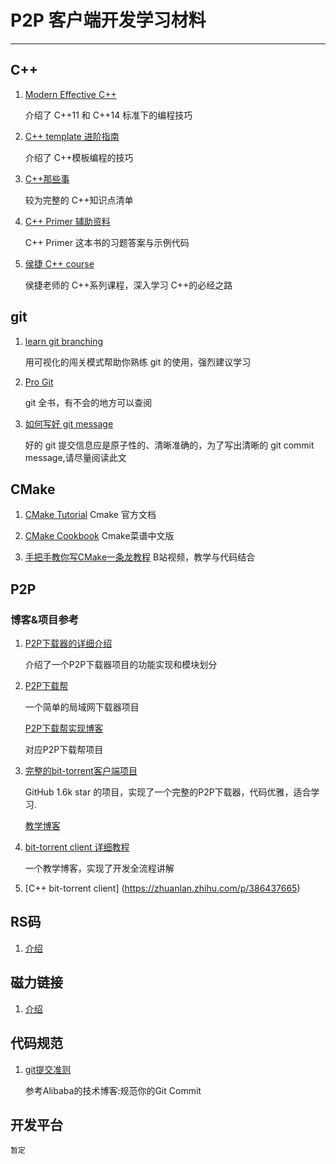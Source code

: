 # P2P 客户端开发学习材料

---

## C++

1. [Modern Effective C++](https://cntransgroup.github.io/EffectiveModernCppChinese/)

    介绍了 C++11 和 C++14 标准下的编程技巧


2. [C++ template 进阶指南](https://github.com/wuye9036/CppTemplateTutorial)

    介绍了 C++模板编程的技巧

3. [C++那些事](https://github.com/Light-City/CPlusPlusThings)

    较为完整的 C++知识点清单

4. [C++ Primer 辅助资料](https://github.com/applenob/Cpp_Primer_Practice)

    C++ Primer 这本书的习题答案与示例代码

5. [侯捷 C++ course](https://github.com/ZachL1/Bilibili-plus)

    侯捷老师的 C++系列课程，深入学习 C++的必经之路

## git

1. [learn git branching](https://learngitbranching.js.org/)

    用可视化的闯关模式帮助你熟练 git 的使用，强烈建议学习

2. [Pro Git](https://git-scm.com/book/zh/v2)

    git 全书，有不会的地方可以查阅

3. [如何写好 git message](https://www.freecodecamp.org/news/how-to-write-better-git-commit-messages/)

    好的 git 提交信息应是原子性的、清晰准确的，为了写出清晰的 git commit message,请尽量阅读此文

## CMake

1. [CMake Tutorial](https://cmake.org/cmake/help/latest/guide/tutorial/index.html)
    Cmake 官方文档

2. [CMake Cookbook](https://www.bookstack.cn/read/CMake-Cookbook/README.md)
    Cmake菜谱中文版

3. [手把手教你写CMake一条龙教程](https://www.bilibili.com/video/BV16V411k7eF/?spm_id_from=333.1007.top_right_bar_window_custom_collection.content.click&vd_source=10828c388f118c044e88bf8bbc596347)
    B站视频，教学与代码结合

## P2P

### 博客&项目参考

1. [P2P下载器的详细介绍](https://blog.51cto.com/u_11283245/2948863)

    介绍了一个P2P下载器项目的功能实现和模块划分

2. [P2P下载帮](https://github.com/MisakiFx/P2PDownload)

    一个简单的局域网下载器项目

   [P2P下载帮实现博客](https://blog.csdn.net/qq_41669298/article/details/100837143?spm=1001.2101.3001.6650.2&utm_medium=distribute.pc_relevant.none-task-blog-2%7Edefault%7EBlogCommendFromBaidu%7ERate-2-100837143-blog-126833361.235%5Ev38%5Epc_relevant_sort_base3&depth_1-utm_source=distribute.pc_relevant.none-task-blog-2%7Edefault%7EBlogCommendFromBaidu%7ERate-2-100837143-blog-126833361.235%5Ev38%5Epc_relevant_sort_base3&utm_relevant_index=5)

    对应P2P下载帮项目
3. [完整的bit-torrent客户端项目](https://roadmap.sh/guides/torrent-client)

    GitHub 1.6k star 的项目，实现了一个完整的P2P下载器，代码优雅，适合学习.

   [教学博客](https://roadmap.sh/guides/torrent-client)

4. [bit-torrent client 详细教程](https://allenkim67.github.io/programming/2016/05/04/how-to-make-your-own-bittorrent-client.html)

    一个教学博客，实现了开发全流程讲解

5. [C++ bit-torrent client] (https://zhuanlan.zhihu.com/p/386437665)


## RS码

1. [介绍](https://zhuanlan.zhihu.com/p/103888948)

## 磁力链接

1. [介绍](https://en.wikipedia.org/wiki/Magnet_URI_scheme)

## 代码规范

1. [git提交准则](https://zhuanlan.zhihu.com/p/182553920)

    参考Alibaba的技术博客:规范你的Git Commit


## 开发平台

    暂定
